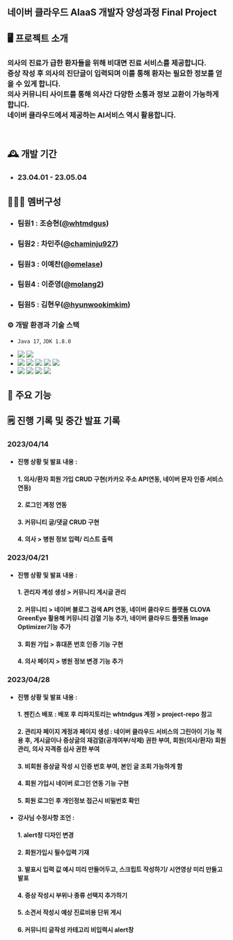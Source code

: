 ## 네이버 클라우드 AIaaS 개발자 양성과정 Final Project

## 🖥️ 프로젝트 소개
### 의사의 진료가 급한 환자들을 위해 비대면 진료 서비스를 제공합니다. <br>증상 작성 후 의사의 진단글이 입력되며 이를 통해 환자는 필요한 정보를 얻을 수 있게 합니다.<br>의사 커뮤니티 사이트를 통해 의사간 다양한 소통과 정보 교환이 가능하게 합니다.<br> 네이버 클라우드에서 제공하는 AI서비스 역시 활용합니다.
<br>

## 🕰️ 개발 기간
* ### 23.04.01 - 23.05.04

## 🧑‍🤝‍🧑 멤버구성
 - ### 팀원1 : 조승현([@whtmdgus](http://github.com/whtmdgus))
 - ### 팀원2 : 차민주([@chaminju927](http://github.com/chaminju927))
 - ### 팀원3 : 이예찬([@omelase](http://github.com/omelase))
 - ### 팀원4 : 이준영([@molang2](http://github.com/molang2))
 - ### 팀원5 : 김현우([@hyunwookimkim](http://github.com/hyunwookimkim))

### ⚙️ 개발 환경과 기술 스택
- `Java 17`, `JDK 1.8.0`
<!--- **IDE** : STS 3.9-->
- <img src="https://img.shields.io/badge/Spring Boot-6DB33F?style=flat&logo=Spring Boot&logoColor=white"/>  <img src="https://img.shields.io/badge/MariaDB-003545?style=flat&logo=MariaDB&logoColor=white"/>
- <img src="https://img.shields.io/badge/React-61DAFB?style=flat&logo=React&logoColor=white"/>  <img src="https://img.shields.io/badge/HTML-E34F26?style=flat-square&logo=HTML&logoColor=white"/>  <img src="https://img.shields.io/badge/CSS-1572B6?style=flat-square&logo=CSS&logoColor=white"/>  <img src="https://img.shields.io/badge/JavaScript-F7DF1E?style=flat-square&logo=JavaScript&logoColor=white"/>  <img src="https://img.shields.io/badge/jQuery-0769AD?style=flat-square&logo=jQuery&logoColor=white"/>
- <img src="https://img.shields.io/badge/GitHub-181717?style=flat-square&logo=GitHub&logoColor=white"/>  <img src="https://img.shields.io/badge/NaverCloud-03C75A?style=flat-square&logo=NaverCloud&logoColor=white"/>  <img src="https://img.shields.io/badge/Docker-2496ED?style=flat-square&logo=Docker&logoColor=white"/>  <img src="https://img.shields.io/badge/Jenkins-D24939?style=flat-square&logo=Jenkins&logoColor=white"/>

## 📌 주요 기능
<!--
#### 로그인 - <a href="https://github.com/chaehyuenwoo/SpringBoot-Project-MEGABOX/wiki/%EC%A3%BC%EC%9A%94-%EA%B8%B0%EB%8A%A5-%EC%86%8C%EA%B0%9C(Login)" >상세보기 - WIKI 이동</a>
- DB값 검증
- ID찾기, PW찾기
- 로그인 시 쿠키(Cookie) 및 세션(Session) 생성
#### 회원가입 - <a href="https://github.com/chaehyuenwoo/SpringBoot-Project-MEGABOX/wiki/%EC%A3%BC%EC%9A%94-%EA%B8%B0%EB%8A%A5-%EC%86%8C%EA%B0%9C(Member)" >상세보기 - WIKI 이동</a>
- 주소 API 연동
- ID 중복 체크
#### 마이 페이지 - <a href="https://github.com/chaehyuenwoo/SpringBoot-Project-MEGABOX/wiki/%EC%A3%BC%EC%9A%94-%EA%B8%B0%EB%8A%A5-%EC%86%8C%EA%B0%9C(Member)" >상세보기 - WIKI 이동</a>
- 주소 API 연동
- 회원정보 변경

#### 영화 예매 - <a href="https://github.com/chaehyuenwoo/SpringBoot-Project-MEGABOX/wiki/%EC%A3%BC%EC%9A%94-%EA%B8%B0%EB%8A%A5-%EC%86%8C%EA%B0%9C(%EC%98%81%ED%99%94-%EC%98%88%EB%A7%A4)" >상세보기 - WIKI 이동</a>
- 영화 선택(날짜 지정)
- 영화관 선택(대분류/소분류 선택) 및 시간 선택
- 좌석 선택
- 결제 페이지
- 예매 완료
#### 메인 페이지 - <a href="https://github.com/chaehyuenwoo/SpringBoot-Project-MEGABOX/wiki/%EC%A3%BC%EC%9A%94-%EA%B8%B0%EB%8A%A5-%EC%86%8C%EA%B0%9C(%EB%A9%94%EC%9D%B8-Page)" >상세보기 - WIKI 이동</a>
- YouTube API 연동
- 메인 포스터(영화) 이미지 슬라이드(CSS)
#### 1대1문의 및 공지사항 - <a href="" >상세보기 - WIKI 이동</a> 
- 글 작성, 읽기, 수정, 삭제(CRUD)

#### 관리자 페이지 
- 영화관 추가(대분류, 소분류)
- 영화 추가(상영시간 및 상영관 설정)
-->

## 🗒 진행 기록 및 중간 발표 기록
### 2023/04/14
- #### 진행 상황 및 발표 내용 : 
  #### 1. 의사/환자 회원 가입 CRUD 구현(카카오 주소 API연동, 네이버 문자 인증 서비스 연동)
  #### 2. 로그인 계정 연동
  #### 3. 커뮤니티 글/댓글 CRUD 구현
  #### 4. 의사 > 병원 정보 입력/ 리스트 출력 

### 2023/04/21
- #### 진행 상황 및 발표 내용 : 
  #### 1. 관리자 계성 생성 > 커뮤니티 게시글 관리
  #### 2. 커뮤니티 > 네이버 블로그 검색 API 연동, 네이버 클라우드 플랫폼 CLOVA GreenEye 활용해 커뮤니티 검열 기능 추가, 네이버 클라우드 플랫폼 Image Optimizer기능 추가
  #### 3. 회원 가입 > 휴대폰 번호 인증 기능 구현
  #### 4. 의사 페이지 > 병원 정보 변경 기능 추가

### 2023/04/28 
- #### 진행 상황 및 발표 내용 : 
  #### 1. 젠킨스 배포 : 배포 후 리파지토리는 whtndgus 계정 > project-repo 참고
  #### 2. 관리자 페이지 계정과 페이지 생성 : 네이버 클라우드 서비스의 그린아이 기능 적용 후, 게시글이나 증상글의 재검열(공개여부/삭제) 권한 부여, 회원(의사/환자) 회원 관리, 의사 자격증 심사 권한 부여
  #### 3. 비회원 증상글 작성 시 인증 번호 부여, 본인 글 조회 가능하게 함
  #### 4. 회원 가입시 네이버 로그인 연동 기능 구현
  #### 5. 회원 로그인 후 개인정보 접근시 비밀번호 확인

- #### 강사님 수정사항 조언 : 
  #### 1. alert창 디자인 변경
  #### 2. 회원가입시 필수입력 기재
  #### 3. 발표시 입력 값 예시 미리 만들어두고, 스크립트 작성하기/ 시연영상 미리 만들고 발표
  #### 4. 증상 작성시 부위나 종류 선택지 추가하기
  #### 5. 소견서 작성시 예상 진료비용 단위 게시
  #### 6. 커뮤니티 글작성 카테고리 비입력시 alert창
